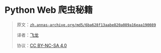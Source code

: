 # Python Web 爬虫秘籍

> 原文：[`zh.annas-archive.org/md5/6ba628f13aabe820a089a16eaa190089`](https://zh.annas-archive.org/md5/6ba628f13aabe820a089a16eaa190089)
> 
> 译者：[飞龙](https://github.com/wizardforcel)
> 
> 协议：[CC BY-NC-SA 4.0](http://creativecommons.org/licenses/by-nc-sa/4.0/)